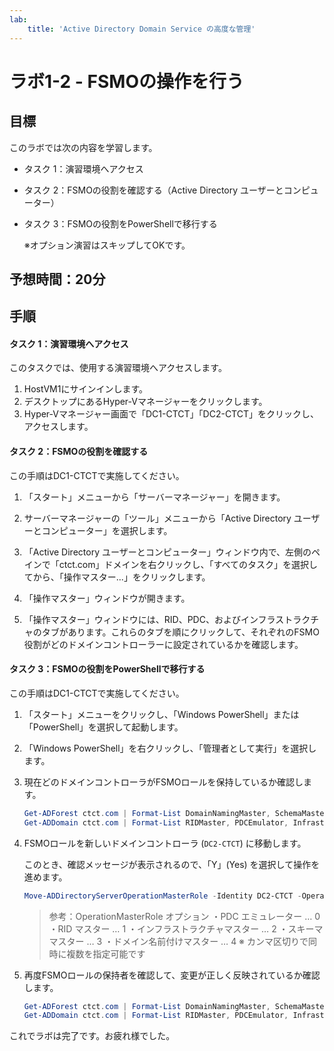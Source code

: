 ```yaml
---
lab:
    title: 'Active Directory Domain Service の高度な管理'
---
```


# ラボ1-2  - FSMOの操作を行う

## 目標

このラボでは次の内容を学習します。

+ タスク 1：演習環境へアクセス

+ タスク 2：FSMOの役割を確認する（Active Directory ユーザーとコンピューター）

+ タスク 3：FSMOの役割をPowerShellで移行する

  ※オプション演習はスキップしてOKです。





## 予想時間：20分



## 手順

#### タスク 1：演習環境へアクセス

このタスクでは、使用する演習環境へアクセスします。

1. HostVM1にサインインします。
1. デスクトップにあるHyper-Vマネージャーをクリックします。
1. Hyper-Vマネージャー画面で「DC1-CTCT」「DC2-CTCT」をクリックし、アクセスします。



#### タスク 2：FSMOの役割を確認する

この手順はDC1-CTCTで実施してください。

1. 「スタート」メニューから「サーバーマネージャー」を開きます。

1. サーバーマネージャーの「ツール」メニューから「Active Directory ユーザーとコンピューター」を選択します。

1. 「Active Directory ユーザーとコンピューター」ウィンドウ内で、左側のペインで「ctct.com」ドメインを右クリックし、「すべてのタスク」を選択してから、「操作マスター...」をクリックします。

1. 「操作マスター」ウィンドウが開きます。

1. 「操作マスター」ウィンドウには、RID、PDC、およびインフラストラクチャのタブがあります。これらのタブを順にクリックして、それぞれのFSMO役割がどのドメインコントローラーに設定されているかを確認します。



#### タスク 3：FSMOの役割をPowerShellで移行する

この手順はDC1-CTCTで実施してください。

1. 「スタート」メニューをクリックし、「Windows PowerShell」または「PowerShell」を選択して起動します。

1. 「Windows PowerShell」を右クリックし、「管理者として実行」を選択します。

1. 現在どのドメインコントローラがFSMOロールを保持しているか確認します。

   ```powershell
   Get-ADForest ctct.com | Format-List DomainNamingMaster, SchemaMaster
   Get-ADDomain ctct.com | Format-List RIDMaster, PDCEmulator, InfrastructureMaster
   ```

1. FSMOロールを新しいドメインコントローラ (`DC2-CTCT`) に移動します。

   このとき、確認メッセージが表示されるので、「Y」(Yes) を選択して操作を進めます。

   ```powershell
   Move-ADDirectoryServerOperationMasterRole -Identity DC2-CTCT -OperationMasterRole 0,1,2,3,4
   ```

   >参考：OperationMasterRole オプション
   >・PDC エミュレーター … 0
   >・RID マスター … 1
   >・インフラストラクチャマスター … 2
   >・スキーママスター … 3
   >・ドメイン名前付けマスター … 4
   >※ カンマ区切りで同時に複数を指定可能です

1. 再度FSMOロールの保持者を確認して、変更が正しく反映されているか確認します。

   ```powershell
   Get-ADForest ctct.com | Format-List DomainNamingMaster, SchemaMaster
   Get-ADDomain ctct.com | Format-List RIDMaster, PDCEmulator, InfrastructureMaster
   ```

   

これでラボは完了です。お疲れ様でした。
